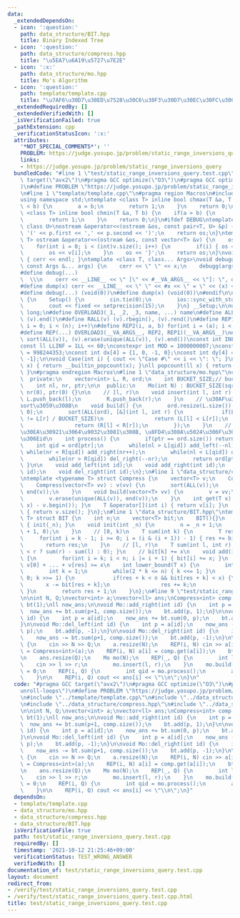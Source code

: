 ```yaml
---
data:
  _extendedDependsOn:
  - icon: ':question:'
    path: data_structure/BIT.hpp
    title: Binary Indexed Tree
  - icon: ':question:'
    path: data_structure/compress.hpp
    title: "\u5EA7\u6A19\u5727\u7E2E"
  - icon: ':x:'
    path: data_structure/mo.hpp
    title: Mo's Algorithm
  - icon: ':question:'
    path: template/template.cpp
    title: "\u7AF6\u30D7\u30ED\u7528\u30C6\u30F3\u30D7\u30EC\u30FC\u30C8"
  _extendedRequiredBy: []
  _extendedVerifiedWith: []
  _isVerificationFailed: true
  _pathExtension: cpp
  _verificationStatusIcon: ':x:'
  attributes:
    '*NOT_SPECIAL_COMMENTS*': ''
    PROBLEM: https://judge.yosupo.jp/problem/static_range_inversions_query
    links:
    - https://judge.yosupo.jp/problem/static_range_inversions_query
  bundledCode: "#line 1 \"test/static_range_inversions_query.test.cpp\"\n#pragma GCC\
    \ target(\"avx2\")\n#pragma GCC optimize(\"O3\")\n#pragma GCC optimize(\"unroll-loops\"\
    )\n#define PROBLEM \"https://judge.yosupo.jp/problem/static_range_inversions_query\"\
    \n#line 1 \"template/template.cpp\"\n#pragma region Macros\n#include <bits/stdc++.h>\n\
    using namespace std;\ntemplate <class T> inline bool chmax(T &a, T b) {\n    if(a\
    \ < b) {\n        a = b;\n        return 1;\n    }\n    return 0;\n}\ntemplate\
    \ <class T> inline bool chmin(T &a, T b) {\n    if(a > b) {\n        a = b;\n\
    \        return 1;\n    }\n    return 0;\n}\n#ifdef DEBUG\ntemplate <class T,\
    \ class U>\nostream &operator<<(ostream &os, const pair<T, U> &p) {\n    os <<\
    \ '(' << p.first << ',' << p.second << ')';\n    return os;\n}\ntemplate <class\
    \ T> ostream &operator<<(ostream &os, const vector<T> &v) {\n    os << '{';\n\
    \    for(int i = 0; i < (int)v.size(); i++) {\n        if(i) { os << ','; }\n\
    \        os << v[i];\n    }\n    os << '}';\n    return os;\n}\nvoid debugg()\
    \ { cerr << endl; }\ntemplate <class T, class... Args>\nvoid debugg(const T &x,\
    \ const Args &... args) {\n    cerr << \" \" << x;\n    debugg(args...);\n}\n\
    #define debug(...)                                                           \
    \  \\\n    cerr << __LINE__ << \" [\" << #__VA_ARGS__ << \"]: \", debugg(__VA_ARGS__)\n\
    #define dump(x) cerr << __LINE__ << \" \" << #x << \" = \" << (x) << endl\n#else\n\
    #define debug(...) (void(0))\n#define dump(x) (void(0))\n#endif\n\nstruct Setup\
    \ {\n    Setup() {\n        cin.tie(0);\n        ios::sync_with_stdio(false);\n\
    \        cout << fixed << setprecision(15);\n    }\n} __Setup;\n\nusing ll = long\
    \ long;\n#define OVERLOAD3(_1, _2, _3, name, ...) name\n#define ALL(v) (v).begin(),\
    \ (v).end()\n#define RALL(v) (v).rbegin(), (v).rend()\n#define REP1(i, n) for(int\
    \ i = 0; i < (n); i++)\n#define REP2(i, a, b) for(int i = (a); i < int(b); i++)\n\
    #define REP(...) OVERLOAD3(__VA_ARGS__, REP2, REP1)(__VA_ARGS__)\n#define UNIQUE(v)\
    \ sort(ALL(v)), (v).erase(unique(ALL(v)), (v).end())\nconst int INF = 1 << 30;\n\
    const ll LLINF = 1LL << 60;\nconstexpr int MOD = 1000000007;\nconstexpr int MOD2\
    \ = 998244353;\nconst int dx[4] = {1, 0, -1, 0};\nconst int dy[4] = {0, 1, 0,\
    \ -1};\n\nvoid Case(int i) { cout << \"Case #\" << i << \": \"; }\nint popcount(int\
    \ x) { return __builtin_popcount(x); }\nll popcount(ll x) { return __builtin_popcountll(x);\
    \ }\n#pragma endregion Macros\n#line 1 \"data_structure/mo.hpp\"\nclass Mo {\n\
    \  private:\n    vector<int> L, R, ord;\n    int BUCKET_SIZE;// bucket size\n\
    \    int nl, nr, ptr;\n\n  public:\n    Mo(int N) : BUCKET_SIZE(sqrt(N)), nl(0),\
    \ nr(0), ptr(0) {}\n\n    // [l, r)\n    void insert(int l, int r) {\n       \
    \ L.push_back(l);\n        R.push_back(r);\n    }\n    // \u30AF\u30A8\u30EA\u3092\
    sort\u3059\u308B\n    void build() {\n        ord.resize(L.size());\n        iota(ALL(ord),\
    \ 0);\n        sort(ALL(ord), [&](int l, int r) {\n            if(L[l] / BUCKET_SIZE\
    \ != L[r] / BUCKET_SIZE)\n                return (L[l] < L[r]);\n            else\n\
    \                return (R[l] < R[r]);\n        });\n    }\n    // \u30AF\u30A8\
    \u30EA\u30921\u3064\u9032\u3081\u308B, \u8FD4\u308A\u5024\u306F\u30AF\u30A8\u30EA\
    \u306Eid\n    int process() {\n        if(ptr == ord.size()) return -1;\n    \
    \    int qid = ord[ptr];\n        while(nl > L[qid]) add_left(--nl);\n       \
    \ while(nr < R[qid]) add_right(nr++);\n        while(nl < L[qid]) del_left(nl++);\n\
    \        while(nr > R[qid]) del_right(--nr);\n        return ord[ptr++];\n   \
    \ }\n\n    void add_left(int id);\n    void add_right(int id);\n    void del_left(int\
    \ id);\n    void del_right(int id);\n};\n#line 1 \"data_structure/compress.hpp\"\
    \ntemplate <typename T> struct Compress {\n    vector<T> v;\n    Compress() {}\n\
    \    Compress(vector<T> vv) : v(vv) {\n        sort(ALL(v));\n        v.erase(unique(ALL(v)),\
    \ end(v));\n    }\n    void build(vector<T> vv) {\n        v = vv;\n        sort(ALL(v));\n\
    \        v.erase(unique(ALL(v)), end(v));\n    }\n    int get(T x) { return (int)(lower_bound(ALL(v),\
    \ x) - v.begin()); }\n    T &operator[](int i) { return v[i]; }\n    size_t size()\
    \ { return v.size(); }\n};\n#line 1 \"data_structure/BIT.hpp\"\ntemplate <typename\
    \ T> struct BIT {\n    int n;\n    vector<T> bit;\n    BIT(){}\n    BIT(int _n)\
    \ { init(_n); }\n    void init(int _n) {\n        n = _n + 1;\n        bit.resize(n\
    \ + 1, 0);\n    }\n    // [0, k)\n    T sum(int k) {\n        T res = 0;\n   \
    \     for(int i = k - 1; i >= 0; i = (i & (i + 1)) - 1) { res += bit[i]; }\n \
    \       return res;\n    }\n    // [l, r)\n    T sum(int l, int r) { return (l\
    \ < r ? sum(r) - sum(l) : 0); }\n    // bit[k] += x\n    void add(int k, T x)\
    \ {\n        for(int i = k; i < n; i |= i + 1) { bit[i] += x; }\n    }\n    //\
    \ v[0] + ... + v[res] >= x\n    int lower_bound(T x) {\n        int res = -1;\n\
    \        int k = 1;\n        while(2 * k <= n) { k <<= 1; }\n        for(; k >\
    \ 0; k >>= 1) {\n            if(res + k < n && bit[res + k] < x) {\n         \
    \       x -= bit[res + k];\n                res += k;\n            }\n       \
    \ }\n        return res + 1;\n    }\n};\n#line 9 \"test/static_range_inversions_query.test.cpp\"\
    \n\nint N, Q;\nvector<int> a;\nvector<ll> ans;\nCompress<int> comp;\nBIT<int>\
    \ bt(1);\nll now_ans;\n\nvoid Mo::add_right(int id) {\n    int p = a[id];\n  \
    \  now_ans += bt.sum(p+1, comp.size());\n    bt.add(p, 1);\n}\n\nvoid Mo::add_left(int\
    \ id) {\n    int p = a[id];\n    now_ans += bt.sum(0, p);\n    bt.add(p, 1);\n\
    }\n\nvoid Mo::del_left(int id) {\n    int p = a[id];\n    now_ans -= bt.sum(0,\
    \ p);\n    bt.add(p, -1);\n}\n\nvoid Mo::del_right(int id) {\n    int p = a[id];\n\
    \    now_ans -= bt.sum(p+1, comp.size());\n    bt.add(p, -1);\n}\n\nint main()\
    \ {\n    cin >> N >> Q;\n    a.resize(N);\n    REP(i, N) cin >> a[i];\n    comp\
    \ = Compress<int>(a);\n    REP(i, N) a[i] = comp.get(a[i]);\n    bt.init(comp.size());\n\
    \n    ans.resize(Q);\n    Mo mo(N);\n    REP(_, Q) {\n        int l, r;\n    \
    \    cin >> l >> r;\n        mo.insert(l, r);\n    }\n    mo.build();\n    now_ans\
    \ = 0;\n    REP(i, Q) {\n        int qid = mo.process();\n        ans[qid] = now_ans;\n\
    \    }\n\n    REP(i, Q) cout << ans[i] << \"\\n\";\n}\n"
  code: "#pragma GCC target(\"avx2\")\n#pragma GCC optimize(\"O3\")\n#pragma GCC optimize(\"\
    unroll-loops\")\n#define PROBLEM \"https://judge.yosupo.jp/problem/static_range_inversions_query\"\
    \n#include \"../template/template.cpp\"\n#include \"../data_structure/mo.hpp\"\
    \n#include \"../data_structure/compress.hpp\"\n#include \"../data_structure/BIT.hpp\"\
    \n\nint N, Q;\nvector<int> a;\nvector<ll> ans;\nCompress<int> comp;\nBIT<int>\
    \ bt(1);\nll now_ans;\n\nvoid Mo::add_right(int id) {\n    int p = a[id];\n  \
    \  now_ans += bt.sum(p+1, comp.size());\n    bt.add(p, 1);\n}\n\nvoid Mo::add_left(int\
    \ id) {\n    int p = a[id];\n    now_ans += bt.sum(0, p);\n    bt.add(p, 1);\n\
    }\n\nvoid Mo::del_left(int id) {\n    int p = a[id];\n    now_ans -= bt.sum(0,\
    \ p);\n    bt.add(p, -1);\n}\n\nvoid Mo::del_right(int id) {\n    int p = a[id];\n\
    \    now_ans -= bt.sum(p+1, comp.size());\n    bt.add(p, -1);\n}\n\nint main()\
    \ {\n    cin >> N >> Q;\n    a.resize(N);\n    REP(i, N) cin >> a[i];\n    comp\
    \ = Compress<int>(a);\n    REP(i, N) a[i] = comp.get(a[i]);\n    bt.init(comp.size());\n\
    \n    ans.resize(Q);\n    Mo mo(N);\n    REP(_, Q) {\n        int l, r;\n    \
    \    cin >> l >> r;\n        mo.insert(l, r);\n    }\n    mo.build();\n    now_ans\
    \ = 0;\n    REP(i, Q) {\n        int qid = mo.process();\n        ans[qid] = now_ans;\n\
    \    }\n\n    REP(i, Q) cout << ans[i] << \"\\n\";\n}"
  dependsOn:
  - template/template.cpp
  - data_structure/mo.hpp
  - data_structure/compress.hpp
  - data_structure/BIT.hpp
  isVerificationFile: true
  path: test/static_range_inversions_query.test.cpp
  requiredBy: []
  timestamp: '2021-10-12 21:25:46+09:00'
  verificationStatus: TEST_WRONG_ANSWER
  verifiedWith: []
documentation_of: test/static_range_inversions_query.test.cpp
layout: document
redirect_from:
- /verify/test/static_range_inversions_query.test.cpp
- /verify/test/static_range_inversions_query.test.cpp.html
title: test/static_range_inversions_query.test.cpp
---
```

